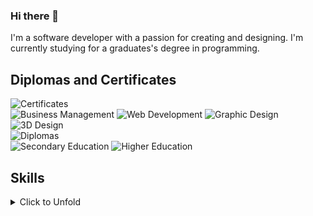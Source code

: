 ### Hi there 👋
I'm a software developer with a passion for creating and designing. I'm currently studying for a graduates's degree in programming.

## Diplomas and Certificates
<div align="Left">
	<img src="https://img.shields.io/badge/Certificates-grey?logo=none" alt="Certificates" />
	<br>
	<img src="https://img.shields.io/badge/Business_Management-2B2B2B?logo=none" alt="Business Management" />
	<img src="https://img.shields.io/badge/Web_Development-2B2B2B?logo=none" alt="Web Development" />
	<img src="https://img.shields.io/badge/Graphic_Design-2B2B2B?logo=none" alt="Graphic Design" />
	<img src="https://img.shields.io/badge/3D_Design-2B2B2B?logo=none" alt="3D Design" />
</div>
<div align="Left">
	<img src="https://img.shields.io/badge/Diplomas-grey?logo=none" alt="Diplomas" />
	<br>
	<img src="https://img.shields.io/badge/Secondary_Education:_Electricity_Electronics-2B2B2B?logo=none" alt="Secondary Education" />
	<img src="https://img.shields.io/badge/Higher_Education:_Graduate_Programming-2B2B2B?logo=none" alt="Higher Education" />
</div>

## Skills
<details>
<summary>Click to Unfold</summary>

### Soft Skills
<div align="Left">
	<img src="https://img.shields.io/badge/Soft_skills-grey?logo=none" alt="Soft skills" />
	<br>
	<img src="https://img.shields.io/badge/Problem_solving-2B2B2B?logo=none" alt="Problem solving" />
	<img src="https://img.shields.io/badge/Teamwork-2B2B2B?logo=none" alt="Teamwork" />
	<img src="https://img.shields.io/badge/Communication-2B2B2B?logo=none" alt="Communication" />
	<img src="https://img.shields.io/badge/Time_management-2B2B2B?logo=none" alt="Time management" />
	<img src="https://img.shields.io/badge/Adaptability-2B2B2B?logo=none" alt="Adaptability" />
	<img src="https://img.shields.io/badge/Leadership-2B2B2B?logo=none" alt="Leadership" />
</div>

### Practical Skills
<div align="Left">
	<img src="https://img.shields.io/badge/Driving_Licenses-grey?logo=none" alt="Driving Licenses" />
	<br>
	<img src="https://img.shields.io/badge/B_>250.000Km-2B2B2B?logo=none" alt="B" />
	<img src="https://img.shields.io/badge/AM-2B2B2B?logo=none" alt="AM" />
</div>
<div align="Left">
	<img src="https://img.shields.io/badge/Languages-grey?logo=none" alt="Languages" />
	<br>
	<img src="https://img.shields.io/badge/Dutch-2B2B2B?logo=none" alt="Dutch" />
	<img src="https://img.shields.io/badge/English-2B2B2B?logo=none" alt="English" />
</div>
<div align="Left">
	<img src="https://img.shields.io/badge/Design_skills-grey?logo=none" alt="Design skills" />
	<br>
	<img src="https://img.shields.io/badge/UX_design-2B2B2B?logo=none" alt="UX design" />
	<img src="https://img.shields.io/badge/UI_design-2B2B2B?logo=none" alt="UI design" />
	<img src="https://img.shields.io/badge/Graphic_design-2B2B2B?logo=none" alt="Graphic design" />
	<img src="https://img.shields.io/badge/3D_design-2B2B2B?logo=none" alt="3D design" />
</div>
<div align="Left">
	<img src="https://img.shields.io/badge/Development_skills-grey?logo=none" alt="Development skills" />
	<br>
	<img src="https://img.shields.io/badge/Software_development-2B2B2B?logo=none" alt="Software development" />
	<img src="https://img.shields.io/badge/Web_development-2B2B2B?logo=none" alt="Web development" />
	<img src="https://img.shields.io/badge/Mobile_development-2B2B2B?logo=none" alt="Mobile development" />
	<img src="https://img.shields.io/badge/Database_management-2B2B2B?logo=none" alt="Database management" />
</div>
<div align="Left">
	<img src="https://img.shields.io/badge/Prototyping_skills-grey?logo=none" alt="Prototyping skills" />
	<br>
	<img src="https://img.shields.io/badge/3D_Printing-2B2B2B?logo=none" alt="3D Printing" />
	<img src="https://img.shields.io/badge/Pcb_design-2B2B2B?logo=none" alt="Pcb design" />
	<img src="https://img.shields.io/badge/Cnc_milling-2B2B2B?logo=none" alt="Cnc milling" />
	<img src="https://img.shields.io/badge/Laser_cutting-2B2B2B?logo=none" alt="Laser cutting" />
</div>

### Technical Skills
<div align="Left">
	<img src="https://img.shields.io/badge/Programming_languages-grey?logo=none" alt="Programming languages" />
	<br>
	<img src="https://img.shields.io/badge/Basic-2B2B2B?logo=bricks" alt="Basic" />
	<img src="https://img.shields.io/badge/C%23-2B2B2B?logo=csharp" alt="csharp" />
	<img src="https://img.shields.io/badge/javascript-2B2B2B?logo=javascript" alt="JavaScript" />
	<img src="https://img.shields.io/badge/Typescript-2B2B2B?logo=typescript" alt="Typescript" />
</div>
<div align="Left">
	<img src="https://img.shields.io/badge/Frameworks_and_libraries-grey?logo=none" alt="Frameworks and libraries" />
	<br>
	<img src="https://img.shields.io/badge/HTML5-2B2B2B?logo=html5" alt="HTML5" />
	<img src="https://img.shields.io/badge/WPF-2B2B2B?logo=wpf" alt="WPF" />
	<img src="https://img.shields.io/badge/MAUI-2B2B2B?logo=maui" alt="MAUI" />
	<img src="https://img.shields.io/badge/CSS3-2B2B2B?logo=css3" alt="CSS3" />
	<img src="https://img.shields.io/badge/Sass-2B2B2B?logo=sass" alt="Sass" />
	<img src="https://img.shields.io/badge/Node.js-2B2B2B?logo=node.js" alt="Node.js" />
	<img src="https://img.shields.io/badge/Express.js-2B2B2B?logo=express" alt="Express.js" />
	<img src="https://img.shields.io/badge/React-2B2B2B?logo=react" alt="React" />
	<img src="https://img.shields.io/badge/Bootstrap-2B2B2B?logo=bootstrap" alt="Bootstrap" />
</div>
<div align="Left">
	<img src="https://img.shields.io/badge/Data_management-grey?logo=none" alt="Data management" />
	<br>
	<img src="https://img.shields.io/badge/Microsoft_SQL_Server-2B2B2B?logo=microsoft-sql-server" alt="Microsoft SQL Server" />
	<img src="https://img.shields.io/badge/MySQL-2B2B2B?logo=mysql" alt="MySQL" />
	<img src="https://img.shields.io/badge/SQLite-2B2B2B?logo=sqlite" alt="SQLite" />
	<img src="https://img.shields.io/badge/Swagger-2B2B2B?logo=swagger" alt="Swagger" />
</div>
<div align="Left">
	<img src="https://img.shields.io/badge/Project_management-grey?logo=none" alt="Project management" />
	<br>
	<img src="https://img.shields.io/badge/Git-2B2B2B?logo=git" alt="Git" />
	<img src="https://img.shields.io/badge/GitHub-2B2B2B?logo=github" alt="GitHub" />
	<img src="https://img.shields.io/badge/Markdown-2B2B2B?logo=markdown" alt="Markdown" />
	<img src="https://img.shields.io/badge/Azure-2B2B2B?logo=azure-devops" alt="Azure DevOps" />
</div>
<div align="Left">
	<img src="https://img.shields.io/badge/Development_environments-grey?logo=none" alt="Development environments" />
	<br>
	<img src="https://img.shields.io/badge/Visual_Studio-2B2B2B?logo=visual-studio" alt="Visual Studio" />
	<img src="https://img.shields.io/badge/VSCode-2B2B2B?logo=visual-studio-code" alt="Visual Studio Code" />
	<img src="https://img.shields.io/badge/Postman-2B2B2B?logo=postman" alt="Postman" />
	<img src="https://img.shields.io/badge/docker-2B2B2B?logo=docker" alt="Docker" />
</div>
<div align="Left">
	<img src="https://img.shields.io/badge/Graphic_Design-grey?logo=none" alt="Graphic Design" />
	<br>
	<img src="https://img.shields.io/badge/Adobe_Photoshop-2B2B2B?logo=adobe-photoshop" alt="Adobe Photoshop" />
	<img src="https://img.shields.io/badge/Adobe_Illustrator-2B2B2B?logo=adobe-illustrator" alt="Adobe Illustrator" />
	<img src="https://img.shields.io/badge/Adobe_InDesign-2B2B2B?logo=adobe-indesign" alt="Adobe InDesign" />
	<img src="https://img.shields.io/badge/Adobe_Lightroom-2B2B2B?logo=adobe-lightroom" alt="Adobe Lightroom" />
	<img src="https://img.shields.io/badge/Adobe_Audition-2B2B2B?logo=adobe-audition" alt="Adobe Audition" />
	<img src="https://img.shields.io/badge/Adobe_XD-2B2B2B?logo=adobe-xd" alt="Adobe XD" />
	<img src="https://img.shields.io/badge/Adobe_Premiere_Pro-2B2B2B?logo=adobe-premiere-pro" alt="Adobe Premiere Pro" />
	<img src="https://img.shields.io/badge/Adobe_After_Effects-2B2B2B?logo=adobe-after-effects" alt="Adobe After Effects" />
</div>
<div align="Left">
	<img src="https://img.shields.io/badge/3D_Design-grey?logo=none" alt="3D Design" />
	<br>
	<img src="https://img.shields.io/badge/Blender-2B2B2B?logo=blender" alt="Blender" />
	<img src="https://img.shields.io/badge/Autodesk_3ds_Max-2B2B2B?logo=autodesk" alt="Autodesk 3ds Max" />
	<img src="https://img.shields.io/badge/Autodesk_Fusion_360-2B2B2B?logo=autodesk" alt="Autodesk Fusion 360" />
	<img src="https://img.shields.io/badge/Ultimaker-2B2B2B?logo=cora" alt="Ultimaker" />
</div>
</details>